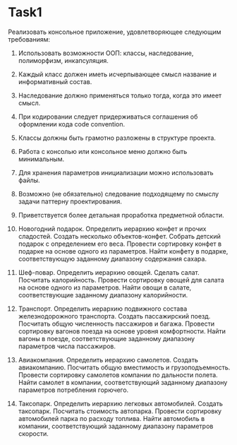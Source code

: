 # Task1
Реализовать консольное приложение, удовлетворяющее следующим требованиям:

1. Использовать возможности ООП: классы, наследование, полиморфизм, инкапсуляция.
2. Каждый класс должен иметь исчерпывающее смысл название и информативный состав.
3. Наследование должно применяться только тогда, когда это имеет смысл.
4. При кодировании следует придерживаться соглашения об оформлении кода code convention.
5. Классы должны быть грамотно разложены в структуре проекта.
6. Работа с консолью или консольное меню должно быть минимальным.
7. Для хранения параметров инициализации можно использовать файлы.
8. Возможно (не обязательно) следование подходящему по смыслу задачи паттерну проектирования.
9. Приветствуется более детальная проработка предметной области.

1. Новогодний подарок. Определить иерархию конфет и прочих сладостей. Создать несколько объектов-конфет. Собрать детский подарок с определением его веса. Провести сортировку конфет в подарке на основе одного из параметров. Найти конфету в подарке, соответствующую заданному диапазону содержания сахара.
2. Шеф-повар. Определить иерархию овощей. Сделать салат. Посчитать калорийность. Провести сортировку овощей для салата на основе одного из параметров. Найти овощи в салате, соответствующие заданному диапазону калорийности.
3. Транспорт. Определить иерархию подвижного состава железнодорожного транспорта. Создать пассажирский поезд. Посчитать общую численность пассажиров и багажа. Провести сортировку вагонов поезда на основе уровня комфортности. Найти вагоны в поезде, соответствующие заданному диапазону параметров числа пассажиров.
4. Авиакомпания. Определить иерархию самолетов. Создать авиакомпанию. Посчитать общую вместимость и грузоподъемность. Провести сортировку самолетов компании по дальности полета. Найти самолет в компании, соответствующий заданному диапазону параметров потребления горючего.
5. Таксопарк. Определить иерархию легковых автомобилей. Создать таксопарк. Посчитать стоимость автопарка. Провести сортировку автомобилей парка по расходу топлива. Найти автомобиль в компании, соответствующий заданному диапазону параметров скорости.
